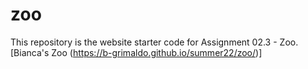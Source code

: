 # zoo
This repository is the website starter code for Assignment 02.3 - Zoo.
[Bianca's Zoo (https://b-grimaldo.github.io/summer22/zoo/)]

